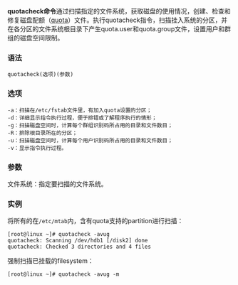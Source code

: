 **quotacheck命令**通过扫描指定的文件系统，获取磁盘的使用情况，创建、检查和修复磁盘配额（[quota](#/quota "quota命令")）文件。执行quotacheck指令，扫描挂入系统的分区，并在各分区的文件系统根目录下产生quota.user和quota.group文件，设置用户和群组的磁盘空间限制。

### 语法  

```
quotacheck(选项)(参数)
```

### 选项  

```
-a：扫描在/etc/fstab文件里，有加入quota设置的分区；
-d：详细显示指令执行过程，便于排错或了解程序执行的情形；
-g：扫描磁盘空间时，计算每个群组识别码所占用的目录和文件数目；
-R：排除根目录所在的分区；
-u：扫描磁盘空间时，计算每个用户识别码所占用的目录和文件数目；
-v：显示指令执行过程。
```

### 参数  

文件系统：指定要扫描的文件系统。

### 实例  

将所有的在`/etc/mtab`内，含有quota支持的partition进行扫描：

```
[root@linux ~]# quotacheck -avug
quotacheck: Scanning /dev/hdb1 [/disk2] done
quotacheck: Checked 3 directories and 4 files

```

强制扫描已挂载的filesystem：

```
[root@linux ~]# quotacheck -avug -m
```